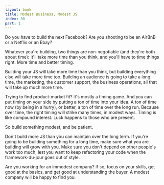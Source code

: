 ```yaml
---
layout: book
title: Modest Business, Modest JS
index: 30
part: 1
---
```


Do you have to build the next Facebook? Are you shooting to be an AirBnB or a Netflix or an Ebay?

Whatever you're building, two things are non-negotiable (and they're both about time): It'll take more time than you think, and you'll have to time things right. More time and better timing.

Building your JS will take more time than you think, but building everything else will take more time too. Building an audience is going to take a long time, the marketing, the customer support, the business operations, all that will take up much more time.

Trying to find product-market fit? It's mostly a timing game. And you can put timing on your side by putting a ton of time into your idea. A ton of time now (by being in a hurry), or better, a ton of time over the long run. Because over time, the right timing will strike many times, in modest ways. Timing is like compound interest. Luck happens to those who are present.

So build something modest, and be patient.

Don't build more JS than you can maintain over the long term. If you're going to be building something for a long time, make sure what you are building will grow with you. Make sure you don't depend on other people's work too much, lest you want to keep refactoring your code when the framework-du-jour goes out of style.

Are you working for an immodest company? If so, focus on your skills, get good at the basics, and get good at understanding the buyer. A modest company will be happy to find you.
